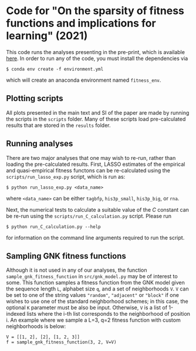 # Code for "On the sparsity of fitness functions and implications for learning" (2021)

This code runs the analyses presenting in the pre-print, which is available [here](https://www.biorxiv.org/content/10.1101/2021.05.24.445506v1).
In order to run any of the code, you must install the dependencies via

```
$ conda env create -f environment.yml
```
which will create an anaconda environment named `fitness_env`.

## Plotting scripts

All plots presented in the main text and SI of the paper are made by running the scripts in the `scripts` folder. 
Many of these scripts load pre-calculated results that are stored in the `results` folder.

## Running analyses

There are two major analyses that one may wish to re-run, rather than loading the pre-calculated results. First, LASSO estimates of 
the empirical and quasi-empirical fitness functons can be re-calculated using the `scripts/run_lasso_exp.py` script, which is run as:
```
$ python run_lasso_exp.py <data_name>
```
where `<data_name>` can be either `tagbfp`, `his3p_small`, `his3p_big`, or `rna`. 

Next, the numerical tests to calculate a suitable value of the $C$ constant can be re-run using the `scripts/run_C_calculation.py` script. Please
run 
```
$ python run_C_calculation.py --help
```
for information on the command line arguments required to run the script.

## Sampling GNK fitness functions

Although it is not used in any of our analyses, the function `sample_gnk_fitness_function` in `src/gnk_model.py` may be of interest to some. 
This function samples a fitness function from the GNK model given the sequence length `L`, alphabet size `q`, and a set of neighborhoods `V`. 
`V` can be set to one of the string values `"random"`, `"adjacent"` or `"block"` if one wishes to use one of the standard neighborhood schemes; in this case,
the optional `K` parameter must be also be input. Otherwise, `V` is a list of 1-indexed lists where the i-th list corresponds to the neighborhood
of position i. An example where we sample a L=3, q=2 fitness function with custom neighborhoods is below:
```
V = [[1, 2], [2], [1, 2, 3]]
f = sample_gnk_fitness_function(3, 2, V=V)
```
